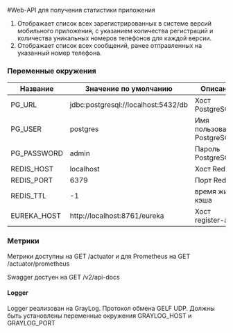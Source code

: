 #Web-API для получения статистики приложения
1) Отображает список всех зарегистрированных в системе версий мобильного приложения, 
с указанием количества регистраций и количества уникальных номеров телефонов для каждой версии.
2) Отображает список всех сообщений, ранее отправленных на указанный номер телефона.

### Переменные окружения
| Название|Значение по умолчанию|Описание|
| --- |------- | ------ |
| PG_URL |jdbc:postgresql://localhost:5432/db| Хост PostgreSQL|
| PG_USER |postgres| Имя пользователя PostgreSQL |
| PG_PASSWORD |admin| Пароль PostgreSQL |
| REDIS_HOST |localhost| Хост Redis |
| REDIS_PORT |6379| Порт Redis |
| REDIS_TTL |-1| время жизни кэша |
| EUREKA_HOST |http://localhost:8761/eureka| Хост register-app |

### Метрики

Метрики доступны на GET /actuator и для Prometheus на GET /actuator/prometheus

Swagger достуен на GET /v2/api-docs

#### Logger

Logger реализован на GrayLog. Протокол обмена GELF UDP. Должны быть установлены переменные окружения GRAYLOG_HOST и GRAYLOG_PORT
